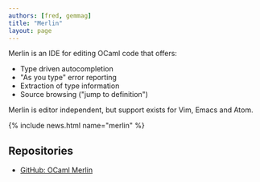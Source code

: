 ```yaml
---
authors: [fred, gemmag]
title: "Merlin"
layout: page
---
```


Merlin is an IDE for editing OCaml code that offers:

* Type driven autocompletion
* "As you type" error reporting
* Extraction of type information
* Source browsing ("jump to definition")

Merlin is editor independent, but support exists for Vim, Emacs and Atom.

{% include news.html name="merlin" %}

## Repositories

* [GitHub: OCaml Merlin](https://github.com/ocaml/merlin)
